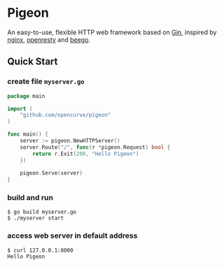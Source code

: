 Pigeon
===

An easy-to-use, flexible HTTP web framework based on [Gin][gin], 
inspired by [nginx][nginx], [openresty][openresty] and [beego][beego].

Quick Start
---

### create file `myserver.go`

```go
package main

import (
	"github.com/opencurve/pigeon"
)

func main() {
	server := pigeon.NewHTTPServer()
	server.Route("/", func(r *pigeon.Request) bool {
		return r.Exit(200, "Hello Pigeon")
	})
	
	pigeon.Serve(server)
}
```

### build and run
```shell
$ go build myserver.go
$ ./myserver start
```

### access web server in default address
```shell
$ curl 127.0.0.1:8000
Hello Pigeon
```

[gin]: https://github.com/gin-gonic/gin
[nginx]: https://github.com/nginx/nginx
[openresty]: https://github.com/openresty
[beego]: https://github.com/beego/beego